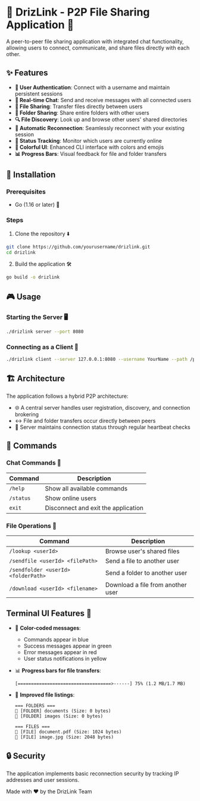 # 🔗 DrizLink - P2P File Sharing Application 🔗

A peer-to-peer file sharing application with integrated chat functionality, allowing users to connect, communicate, and share files directly with each other.

## ✨ Features

- **👤 User Authentication**: Connect with a username and maintain persistent sessions
- **💬 Real-time Chat**: Send and receive messages with all connected users
- **📁 File Sharing**: Transfer files directly between users
- **📂 Folder Sharing**: Share entire folders with other users
- **🔍 File Discovery**: Look up and browse other users' shared directories
- **🔄 Automatic Reconnection**: Seamlessly reconnect with your existing session
- **👥 Status Tracking**: Monitor which users are currently online
- **🎨 Colorful UI**: Enhanced CLI interface with colors and emojis
- **📊 Progress Bars**: Visual feedback for file and folder transfers

## 🚀 Installation

### Prerequisites
- Go (1.16 or later) 🔧

### Steps
1. Clone the repository ⬇️
```bash
git clone https://github.com/yourusername/drizlink.git
cd drizlink
```

2. Build the application 🛠️
```bash
go build -o drizlink
```

## 🎮 Usage

### Starting the Server 🖥️
```bash
./drizlink server --port 8080
```

### Connecting as a Client 📱
```bash
./drizlink client --server 127.0.0.1:8080 --username YourName --path /path/to/shared/folder
```

## 🏗️ Architecture

The application follows a hybrid P2P architecture:
- 🌐 A central server handles user registration, discovery, and connection brokering
- ↔️ File and folder transfers occur directly between peers
- 💓 Server maintains connection status through regular heartbeat checks

## 📝 Commands

### Chat Commands 💬
| Command | Description |
|---------|-------------|
| `/help` | Show all available commands |
| `/status` | Show online users |
| `exit` | Disconnect and exit the application |

### File Operations 📂
| Command | Description |
|---------|-------------|
| `/lookup <userId>` | Browse user's shared files |
| `/sendfile <userId> <filePath>` | Send a file to another user |
| `/sendfolder <userId> <folderPath>` | Send a folder to another user |
| `/download <userId> <filename>` | Download a file from another user |

## Terminal UI Features 🎨

- 🌈 **Color-coded messages**:
  - Commands appear in blue
  - Success messages appear in green
  - Error messages appear in red
  - User status notifications in yellow
  
- 📊 **Progress bars for file transfers**:
  ```
  [===================================>------] 75% (1.2 MB/1.7 MB)
  ```

- 📁 **Improved file listings**:
  ```
  === FOLDERS ===
  📁 [FOLDER] documents (Size: 0 bytes)
  📁 [FOLDER] images (Size: 0 bytes)
  
  === FILES ===
  📄 [FILE] document.pdf (Size: 1024 bytes)
  📄 [FILE] image.jpg (Size: 2048 bytes)
  ```

## 🔒 Security

The application implements basic reconnection security by tracking IP addresses and user sessions.

Made with ❤️ by the DrizLink Team
